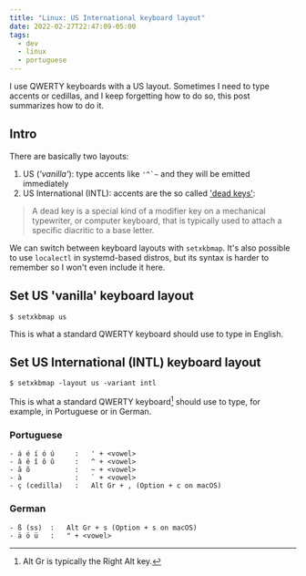 ```yaml
---
title: "Linux: US International keyboard layout"
date: 2022-02-27T22:47:09-05:00
tags:
  - dev
  - linux
  - portuguese
---
```


I use QWERTY keyboards with a US layout. Sometimes I need to type accents or
cedillas, and I keep forgetting how to do so, this post summarizes how to do it.

<!--more-->

## Intro

There are basically two layouts:

1. US (_'vanilla'_): type accents like ``'^`~`` and they will be emitted immediately
2. US International (INTL): accents are the so called ['dead keys'](https://en.wikipedia.org/wiki/Dead_key):

> A dead key is a special kind of a modifier key on a mechanical typewriter, or
> computer keyboard, that is typically used to attach a specific diacritic to a
> base letter.

We can switch between keyboard layouts with `setxkbmap`. It's also possible to
use `localectl` in systemd-based distros, but its syntax is harder to remember
so I won't even include it here.

## Set US 'vanilla' keyboard layout

```shell
$ setxkbmap us
```

This is what a standard QWERTY keyboard should use to type in English.

## Set US International (INTL) keyboard layout

```shell
$ setxkbmap -layout us -variant intl
```

This is what a standard QWERTY keyboard[^1] should use to type, for example, in Portuguese or in German.

### Portuguese

```text
- á é í ó ú     :   ' + <vowel>
- â ê î ô û     :   ^ + <vowel>
- ã õ           :   ~ + <vowel>
- à             :   ` + <vowel>
- ç (cedilla)   :   Alt Gr + , (Option + c on macOS)
```

### German

```text
- ß (ss)  :   Alt Gr + s (Option + s on macOS)
- ä ö ü   :   " + <vowel>
```

[^1]: Alt Gr is typically the Right Alt key.
